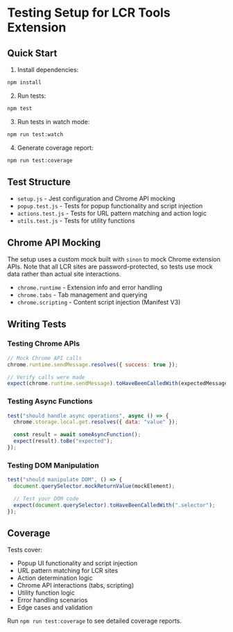 # Testing Setup for LCR Tools Extension

## Quick Start

1. Install dependencies:

```bash
npm install
```

2. Run tests:

```bash
npm test
```

3. Run tests in watch mode:

```bash
npm run test:watch
```

4. Generate coverage report:

```bash
npm run test:coverage
```

## Test Structure

- `setup.js` - Jest configuration and Chrome API mocking
- `popup.test.js` - Tests for popup functionality and script injection
- `actions.test.js` - Tests for URL pattern matching and action logic
- `utils.test.js` - Tests for utility functions

## Chrome API Mocking

The setup uses a custom mock built with `sinon` to mock Chrome extension APIs. Note that all LCR sites are password-protected, so tests use mock data rather than actual site interactions.

- `chrome.runtime` - Extension info and error handling
- `chrome.tabs` - Tab management and querying
- `chrome.scripting` - Content script injection (Manifest V3)

## Writing Tests

### Testing Chrome APIs

```javascript
// Mock Chrome API calls
chrome.runtime.sendMessage.resolves({ success: true });

// Verify calls were made
expect(chrome.runtime.sendMessage).toHaveBeenCalledWith(expectedMessage);
```

### Testing Async Functions

```javascript
test("should handle async operations", async () => {
  chrome.storage.local.get.resolves({ data: "value" });

  const result = await someAsyncFunction();
  expect(result).toBe("expected");
});
```

### Testing DOM Manipulation

```javascript
test("should manipulate DOM", () => {
  document.querySelector.mockReturnValue(mockElement);

  // Test your DOM code
  expect(document.querySelector).toHaveBeenCalledWith(".selector");
});
```

## Coverage

Tests cover:

- Popup UI functionality and script injection
- URL pattern matching for LCR sites
- Action determination logic
- Chrome API interactions (tabs, scripting)
- Utility function logic
- Error handling scenarios
- Edge cases and validation

Run `npm run test:coverage` to see detailed coverage reports.
